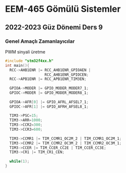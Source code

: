 # EEM-465 Gömülü Sistemler

## 2022-2023 Güz Dönemi Ders 9

### Genel Amaçlı Zamanlayıcılar

PWM sinyali üretme

```C
#include "stm32f4xx.h"
int main(){
  RCC->AHB1ENR |= RCC_AHB1ENR_GPIOAEN |
                  RCC_AHB1ENR_GPIOCEN;
  RCC->APB1ENR |= RCC_APB1ENR_TIM3EN;
  
  GPIOA->MODER |= GPIO_MODER_MODER7_1;
  GPIOC->MODER |= GPIO_MODER_MODER8_1;
  
  GPIOA->AFR[0] |= GPIO_AFRL_AFSEL7_1;
  GPIOC->AFR[1] |= GPIO_AFRH_AFSEL8_1;
  
  TIM3->PSC=15;
  TIM3->ARR=1000;
  TIM3->CCR2=300;
  TIM3->CCR3=600;
  
  TIM3->CCMR1 |= TIM_CCMR1_OC2M_2 | TIM_CCMR1_OC2M_1;
  TIM3->CCMR2 |= TIM_CCMR2_OC3M_2 | TIM_CCMR2_OC3M_1;
  TIM3->CCER |= TIM_CCER_CC2E | TIM_CCER_CC3E;
  TIM3->CR1 |= TIM_CR1_CEN;
  
  while(1);
}
```
